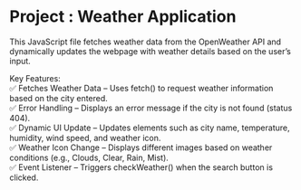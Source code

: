 # Project : Weather Application

This JavaScript file fetches weather data from the OpenWeather API and dynamically updates the webpage with weather details based on the user’s input.

Key Features:  
✅ Fetches Weather Data – Uses fetch() to request weather information based on the city entered.  
✅ Error Handling – Displays an error message if the city is not found (status 404).  
✅ Dynamic UI Update – Updates elements such as city name, temperature, humidity, wind speed, and weather icon.  
✅ Weather Icon Change – Displays different images based on weather conditions (e.g., Clouds, Clear, Rain, Mist).  
✅ Event Listener – Triggers checkWeather() when the search button is clicked.